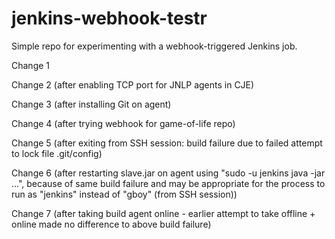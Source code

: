 # jenkins-webhook-testr
Simple repo for experimenting with a webhook-triggered Jenkins job.

Change 1

Change 2 (after enabling TCP port for JNLP agents in CJE)

Change 3 (after installing Git on agent)

Change 4 (after trying webhook for game-of-life repo)

Change 5 (after exiting from SSH session: build failure due to failed attempt to lock file .git/config)

Change 6 (after restarting slave.jar on agent using "sudo -u jenkins java -jar ...", because of same build failure and may be appropriate for the process to run as "jenkins" instead of "gboy" (from SSH session))

Change 7 (after taking build agent online - earlier attempt to take offline + online made no difference to above build failure)
